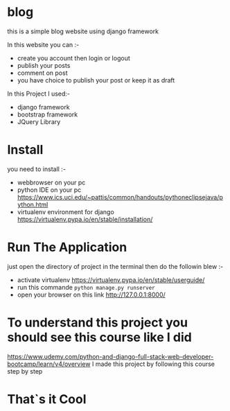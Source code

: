 # blog
this is a simple blog website using django framework 

In this website you can :-

* create you account then login or logout
* publish your posts
* comment on post
* you have choice to publish your post or keep it as draft

In this Project I used:-

* django framework
* bootstrap framework
* JQuery Library

# Install

you need to install :-

* webbrowser on your pc
* python IDE on your pc https://www.ics.uci.edu/~pattis/common/handouts/pythoneclipsejava/python.html
* virtualenv environment for django https://virtualenv.pypa.io/en/stable/installation/

# Run The Application 

just open the directory of project in the terminal then do the followin blew :-
* activate virtualenv https://virtualenv.pypa.io/en/stable/userguide/
* run this commande `python manage.py runserver`
* open your browser on this link http://127.0.0.1:8000/

# To understand this project you should see this course like I did

https://www.udemy.com/python-and-django-full-stack-web-developer-bootcamp/learn/v4/overview
I made this project by following this course step by step

# That`s it Cool
